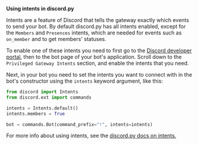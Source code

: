 **Using intents in discord.py**

Intents are a feature of Discord that tells the gateway exactly which events to send your bot. By default discord.py has all intents enabled, except for the `Members` and `Presences` intents, which are needed for events such as `on_member` and to get members' statuses.

To enable one of these intents you need to first go to the [Discord developer portal](https://discord.com/developers/applications), then to the bot page of your bot's application. Scroll down to the `Privileged Gateway Intents` section, and enable the intents that you need.

Next, in your bot you need to set the intents you want to connect with in the bot's constructor using the `intents` keyword argument, like this:

```py
from discord import Intents
from discord.ext import commands

intents = Intents.default()
intents.members = True

bot = commands.Bot(command_prefix="!", intents=intents)
```

For more info about using intents, see the [discord.py docs on intents.](https://discordpy.readthedocs.io/en/latest/intents.html)
